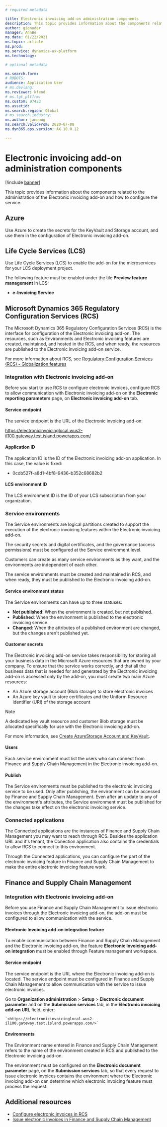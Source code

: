 ```yaml
---
# required metadata

title: Electronic invoicing add-on administration components
description: This topic provides information about the components related to the administration of the Electronic invoicing add-on.
author: gionoder
manager: AnnBe
ms.date: 01/22/2021
ms.topic: article
ms.prod: 
ms.service: dynamics-ax-platform
ms.technology: 

# optional metadata

ms.search.form: 
# ROBOTS: 
audience: Application User
# ms.devlang: 
ms.reviewer: kfend
# ms.tgt_pltfrm: 
ms.custom: 97423
ms.assetid: 
ms.search.region: Global
# ms.search.industry: 
ms.author: janeaug
ms.search.validFrom: 2020-07-08
ms.dyn365.ops.version: AX 10.0.12

---
```


# Electronic invoicing add-on administration components

[!include [banner](../includes/banner.md)]

This topic provides information about the components related to the administration of the Electronic invoicing add-on and how to configure the service.

## Azure

Use Azure to create the secrets for the KeyVault and Storage account, and use them in the configuration of Electronic invoicing add-on.

## Life Cycle Services (LCS)

Use Life Cycle Services (LCS) to enable the add-on for the microservices for your LCS deployment project.

The following feature must be enabled under the tile **Preview feature management** in LCS:

   - **e-Invoicing Service**

## Microsoft Dynamics 365 Regulatory Configuration Services (RCS)

The Microsoft Dynamics 365 Regulatory Configuration Services (RCS) is the interface for configuration of the Electronic invoicing add-on. The resources, such as Environments and Electronic invoicing features are created, maintained, and hosted in the RCS, and when ready, the resources are published to the Electronic invoicing add-on service.

For more information about RCS, see [Regulatory Configuration Services (RCS) - Globalization features](rcs-globalization-feature.md)

### Integration with Electronic invoicing add-on

Before you start to use RCS to configure electronic invoices, configure RCS to allow communication with Electronic invoicing add-on on the **Electronic reporting parameters** page, on **Electronic invoicing add-on** tab.

#### Service endpoint

The service endpoint is the URL of the Electronic invoicing add-on:

<https://electronicinvoicinglocal.wus2-il100.gateway.test.island.powerapps.com/>

#### Application ID

The application ID is the ID of the Electronic invoicing add-on application. In this case, the value is fixed:

   - 0cdb527f-a8d1-4bf8-9436-b352c68682b2

#### LCS environment ID

The LCS environment ID is the ID of your LCS subscription from your organization.

### Service environments

The Service environments are logical partitions created to support the execution of the electronic invoicing features within the Electronic invoicing add-on. 

The security secrets and digital certificates, and the governance (access permissions) must be configured at the Service environment level. 

Customers can create as many service environments as they want, and the environments are independent of each other.

The service environments must be created and maintained in RCS, and when ready, they must be published to the Electronic invoicing add-on.

#### Service environment status

The Service environments can have up to three statuses:

   - **Not published**: When the environment is created, but not published.
   - **Published**: When the environment is published to the electronic invoicing service.
   - **Changed**: When the attributes of a published environment are changed, but the changes aren't published yet.

#### Customer secrets

The Electronic invoicing add-on service takes responsibility for storing all your business data in the Microsoft Azure resources that are owned by your company. To ensure that the service works correctly, and that all the business data that is needed for and generated by the Electronic invoicing add-on is accessed only by the add-on, you must create two main Azure resources:

- An Azure storage account (Blob storage) to store electronic invoices
- An Azure key vault to store certificates and the Uniform Resource Identifier (URI) of the storage account

> [!NOTE]
> A dedicated key vault resource and customer Blob storage must be allocated specifically for use with the Electronic invoicing add-on.

For more information, see [Create AzureStorage Account and KeyVault](e-invoicing-create-azure-storage-account-key-vault.md).

#### Users

Each service environment must list the users who can connect from Finance and Supply Chain Management in the Electronic invoicing add-on.

#### Publish

The Service environments must be published to the electronic invoicing service to be used. Only after publishing, the environment can be accessed by Finance and Supply Chain Management. Even after an update to any of the environment's attributes, the Service environment must be published for the changes take effect on the electronic invoicing service.

### Connected applications

The Connected applications are the instances of Finance and Supply Chain Management you may want to reach through RCS. Besides the application URL and it's tenant, the Conection application also contains the credentials to allow RCS to connect to this environment.

Through the Connected applications, you can configure the part of the electronic invoicing feature in Finance and Supply Chain Management to make the entire electronic invoicing feature work.

## Finance and Supply Chain Management

### Integration with Electronic invoicing add-on

Before you use Finance and Supply Chain Management to issue electronic invoices through the Electronic invoicing add-on, the add-on must be configured to allow communication with the service.

#### Electronic Invoicing add-on integration feature

To enable communication between Finance and Supply Chain Management and the Electronic invoicing add-on, the feature **Electronic Invoicing add-on integration** must be enabled through Feature management workspace.

#### Service endpoint

The service endpoint is the URL where the Electronic invoicing add-on is located. The service endpoint must be configured in Finance and Supply Chain Management to allow communication with the service to issue electronic invoices.

Go to **Organization administration** > **Setup** > **Electronic document parameter** and on the **Submission services** tab, in the **Electronic invoicing add-on URL** field, enter:

    `<https://electronicinvoicinglocal.wus2-il100.gateway.test.island.powerapps.com/>`

#### Environments

The Environment name entered in Finance and Supply Chain Management refers to the name of the environment created in RCS and published to the Electronic invoicing add-on.

The environment must be configured on the **Electronic document parameter** page, on the **Submission services** tab, so that every request to issue electronic invoices contains the environment where the Electronic invoicing add-on can determine which electronic invoicing feature must process the request.

## Additional resources
- [Configure electronic invoices in RCS](e-invoicing-configuration-rcs.md)
- [Issue electronic invoices in Finance and Supply Chain Management](e-invoicing-issuing-electronic-invoices-finance-supply-chain-management.md)
